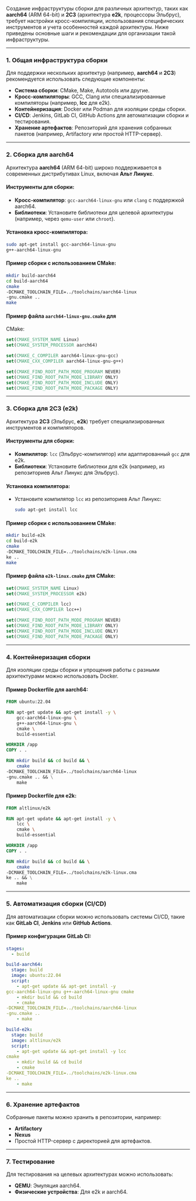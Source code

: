 Создание инфраструктуры сборки для различных 
архитектур, таких как **aarch64** (ARM 64-bit) и 
**2C3** (архитектура **e2k**, процессоры 
Эльбрус), требует настройки кросс-компиляции, 
использования специфических инструментов и учета 
особенностей каждой архитектуры. Ниже приведены 
основные шаги и рекомендации для организации 
такой инфраструктуры.

---

### 1. **Общая инфраструктура сборки**
Для поддержки нескольких архитектур (например, 
**aarch64** и **2C3**) рекомендуется использовать 
следующие компоненты:
- **Система сборки**: CMake, Make, Autotools или 
другие.
- **Кросс-компиляторы**: GCC, Clang или 
специализированные компиляторы (например, **lcc** 
для e2k).
- **Контейнеризация**: Docker или Podman для 
изоляции среды сборки.
- **CI/CD**: Jenkins, GitLab CI, GitHub Actions 
для автоматизации сборки и тестирования.
- **Хранение артефактов**: Репозиторий для 
хранения собранных пакетов (например, Artifactory 
или простой HTTP-сервер).

---

### 2. **Сборка для aarch64**
Архитектура **aarch64** (ARM 64-bit) широко 
поддерживается в современных дистрибутивах Linux, 
включая **Альт Линукс**.

#### Инструменты для сборки:
- **Кросс-компилятор**: `gcc-aarch64-linux-gnu` 
или `clang` с поддержкой aarch64.
- **Библиотеки**: Установите библиотеки для 
целевой архитектуры (например, через `qemu-user` 
или `chroot`).

#### Установка кросс-компилятора:
```bash
sudo apt-get install gcc-aarch64-linux-gnu 
g++-aarch64-linux-gnu
```

#### Пример сборки с использованием CMake:
```bash
mkdir build-aarch64
cd build-aarch64
cmake 
-DCMAKE_TOOLCHAIN_FILE=../toolchains/aarch64-linux
-gnu.cmake ..
make
```

#### Пример файла `aarch64-linux-gnu.cmake` для 
CMake:
```cmake
set(CMAKE_SYSTEM_NAME Linux)
set(CMAKE_SYSTEM_PROCESSOR aarch64)

set(CMAKE_C_COMPILER aarch64-linux-gnu-gcc)
set(CMAKE_CXX_COMPILER aarch64-linux-gnu-g++)

set(CMAKE_FIND_ROOT_PATH_MODE_PROGRAM NEVER)
set(CMAKE_FIND_ROOT_PATH_MODE_LIBRARY ONLY)
set(CMAKE_FIND_ROOT_PATH_MODE_INCLUDE ONLY)
set(CMAKE_FIND_ROOT_PATH_MODE_PACKAGE ONLY)
```

---

### 3. **Сборка для 2C3 (e2k)**
Архитектура **2C3** (Эльбрус, **e2k**) требует 
специализированных инструментов и компиляторов.

#### Инструменты для сборки:
- **Компилятор**: `lcc` (Эльбрус-компилятор) или 
адаптированный `gcc` для e2k.
- **Библиотеки**: Установите библиотеки для e2k 
(например, из репозиториев Альт Линукс для 
Эльбрус).

#### Установка компилятора:
- Установите компилятор `lcc` из репозиториев 
Альт Линукс:
  ```bash
  sudo apt-get install lcc
  ```

#### Пример сборки с использованием CMake:
```bash
mkdir build-e2k
cd build-e2k
cmake 
-DCMAKE_TOOLCHAIN_FILE=../toolchains/e2k-linux.cma
ke ..
make
```

#### Пример файла `e2k-linux.cmake` для CMake:
```cmake
set(CMAKE_SYSTEM_NAME Linux)
set(CMAKE_SYSTEM_PROCESSOR e2k)

set(CMAKE_C_COMPILER lcc)
set(CMAKE_CXX_COMPILER lcc++)

set(CMAKE_FIND_ROOT_PATH_MODE_PROGRAM NEVER)
set(CMAKE_FIND_ROOT_PATH_MODE_LIBRARY ONLY)
set(CMAKE_FIND_ROOT_PATH_MODE_INCLUDE ONLY)
set(CMAKE_FIND_ROOT_PATH_MODE_PACKAGE ONLY)
```

---

### 4. **Контейнеризация сборки**
Для изоляции среды сборки и упрощения работы с 
разными архитектурами можно использовать Docker.

#### Пример Dockerfile для aarch64:
```dockerfile
FROM ubuntu:22.04

RUN apt-get update && apt-get install -y \
    gcc-aarch64-linux-gnu \
    g++-aarch64-linux-gnu \
    cmake \
    build-essential

WORKDIR /app
COPY . .

RUN mkdir build && cd build && \
    cmake 
-DCMAKE_TOOLCHAIN_FILE=../toolchains/aarch64-linux
-gnu.cmake .. && \
    make
```

#### Пример Dockerfile для e2k:
```dockerfile
FROM altlinux/e2k

RUN apt-get update && apt-get install -y \
    lcc \
    cmake \
    build-essential

WORKDIR /app
COPY . .

RUN mkdir build && cd build && \
    cmake 
-DCMAKE_TOOLCHAIN_FILE=../toolchains/e2k-linux.cma
ke .. && \
    make
```

---

### 5. **Автоматизация сборки (CI/CD)**
Для автоматизации сборки можно использовать 
системы CI/CD, такие как **GitLab CI**, 
**Jenkins** или **GitHub Actions**.

#### Пример конфигурации GitLab CI:
```yaml
stages:
  - build

build-aarch64:
  stage: build
  image: ubuntu:22.04
  script:
    - apt-get update && apt-get install -y 
gcc-aarch64-linux-gnu g++-aarch64-linux-gnu cmake
    - mkdir build && cd build
    - cmake 
-DCMAKE_TOOLCHAIN_FILE=../toolchains/aarch64-linux
-gnu.cmake ..
    - make

build-e2k:
  stage: build
  image: altlinux/e2k
  script:
    - apt-get update && apt-get install -y lcc 
cmake
    - mkdir build && cd build
    - cmake 
-DCMAKE_TOOLCHAIN_FILE=../toolchains/e2k-linux.cma
ke ..
    - make
```

---

### 6. **Хранение артефактов**
Собранные пакеты можно хранить в репозитории, 
например:
- **Artifactory**
- **Nexus**
- Простой HTTP-сервер с директорией для 
артефактов.

---

### 7. **Тестирование**
Для тестирования на целевых архитектурах можно 
использовать:
- **QEMU**: Эмуляция aarch64.
- **Физические устройства**: Для e2k и aarch64.
